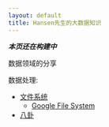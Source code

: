 ```yaml
---
layout: default
title: Hansen先生的大数据知识
---
```


***本页还在构建中***

数据领域的分享

数据处理:


- [文件系统](./filesystem)
  - [Google File System](./filesystem/gfs)
- [八卦](./gossip)
